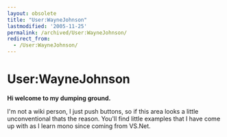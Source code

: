 ```yaml
---
layout: obsolete
title: "User:WayneJohnson"
lastmodified: '2005-11-25'
permalink: /archived/User:WayneJohnson/
redirect_from:
  - /User:WayneJohnson/
---
```


User:WayneJohnson
=================

**Hi welcome to my dumping ground.**

I'm not a wiki person, I just push buttons, so if this area looks a little unconventional thats the reason. You'll find little examples that I have come up with as I learn mono since coming from VS.Net.

